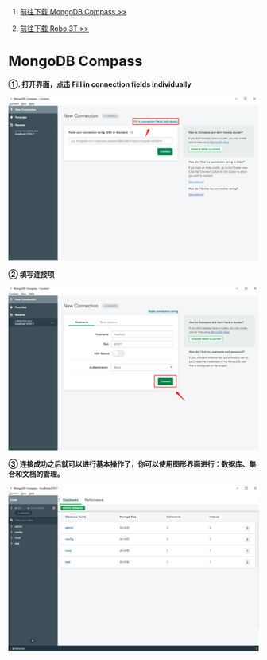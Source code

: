 1. [前往下载 MongoDB Compass >>](https://www.mongodb.com/try/download/compass)

2. [前往下载 Robo 3T >>](https://studio3t.com/download/)

# MongoDB Compass

**①. 打开界面，点击 Fill in connection fields individually**

![](./images/compass_1.png)

**② 填写连接项**

![](./images/compass_2.png)

**③ 连接成功之后就可以进行基本操作了，你可以使用图形界面进行：数据库、集合和文档的管理。**

![](./images/compass_3.png)



